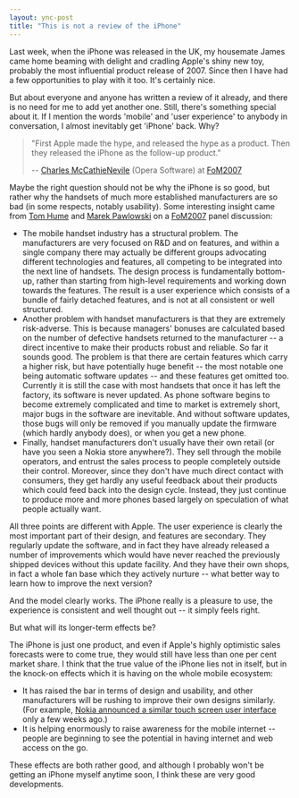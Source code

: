 ```yaml
---
layout: ync-post
title: "This is not a review of the iPhone"
---
```


Last week, when the iPhone was released in the UK, my housemate James came home beaming with delight
and cradling Apple's shiny new toy, probably the most influential product release of 2007. Since
then I have had a few opportunities to play with it too. It's certainly nice.

But about everyone
and anyone has written a review of it already, and there is no need for me to add yet another one.
Still, there's something special about it. If I mention the words 'mobile' and 'user experience' to
anybody in conversation, I almost inevitably get 'iPhone' back. Why?

> "First Apple made the hype, and released the hype as a product. Then they released
> the iPhone as the follow-up product."
>
> -- [Charles McCathieNevile](http://www.opera.com/company/speakers/mccathienevile/) (Opera Software) at
> [FoM2007](http://www.future-of-mobile.com/)

Maybe the right question should not be why the
iPhone is so good, but rather why the handsets of much more established manufacturers are so bad (in
some respects, notably usability). Some interesting insight came from
[Tom Hume](http://www.tomhume.org/) and
[Marek Pawlowski](http://www.pmn.co.uk/) on a
[FoM2007](http://www.future-of-mobile.com/) panel discussion:

* The mobile handset industry has a structural problem. The manufacturers are
very focused on R&D and on features, and within a single company there may actually be different
groups advocating different technologies and features, all competing to be integrated into the next
line of handsets. The design process is fundamentally bottom-up, rather than starting from
high-level requirements and working down towards the features. The result is a user experience which
consists of a bundle of fairly detached features, and is not at all consistent or well
structured.
* Another problem with handset manufacturers is that they are extremely
risk-adverse. This is because managers' bonuses are calculated based on the number of defective
handsets returned to the manufacturer -- a direct incentive to make their products robust and
reliable. So far it sounds good. The problem is that there are certain features which carry a higher
risk, but have potentially huge benefit -- the most notable one being automatic software updates --
and these features get omitted too. Currently it is still the case with most handsets that once it
has left the factory, its software is never updated. As phone software begins to become extremely
complicated and time to market is extremely short, major bugs in the software are inevitable. And
without software updates, those bugs will only be removed if you manually update the firmware (which
hardly anybody does), or when you get a new
phone.
* Finally, handset manufacturers don't usually have their own retail (or have you seen
a Nokia store anywhere?). They sell through the mobile operators, and entrust the sales process to
people completely outside their control. Moreover, since they don't have much direct contact with
consumers, they get hardly any useful feedback about their products which could feed back into the
design cycle. Instead, they just continue to produce more and more phones based largely on
speculation of what people actually want.

All three points are different with Apple. The
user experience is clearly the most important part of their design, and features are secondary. They
regularly update the software, and in fact they have already released a number of improvements which
would have never reached the previously shipped devices without this update facility. And they have
their own shops, in fact a whole fan base which they actively nurture -- what better way to learn
how to improve the next version?

And the model clearly works. The iPhone really is a pleasure to
use, the experience is consistent and well thought out -- it simply feels right.

But what will its longer-term effects be?

The iPhone is just one product, and even if Apple's highly optimistic sales
forecasts were to come true, they would still have less than one per cent market share. I think that
the true value of the iPhone lies not in itself, but in the knock-on effects which it is having on
the whole mobile
ecosystem:

* It has raised the bar in terms of design and usability, and other manufacturers
will be rushing to improve their own designs similarly. (For example,
[Nokia announced a similar touch screen user
interface](http://www.nokia.com/A4136001?newsid=1160272) only a few weeks
ago.)
* It is helping enormously to raise awareness for the mobile internet -- people are
beginning to see the potential in having internet and web access on the go.

These effects
are both rather good, and although I probably won't be getting an iPhone myself anytime soon, I
think these are very good developments.
